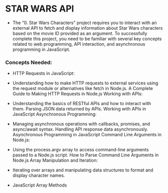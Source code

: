 <h1> STAR WARS API </h1>

- The “0. Star Wars Characters” project requires you to interact with an external API to fetch and display information about Star Wars characters based on the movie ID provided as an argument. To successfully complete this project, you need to be familiar with several key concepts related to web programming, API interaction, and asynchronous programming in JavaScript.

<h3> Concepts Needed: </h3>

- HTTP Requests in JavaScript:

- Understanding how to make HTTP requests to external services using the request module or alternatives like fetch in Node.js.
A Complete Guide to Making HTTP Requests in Node.js
Working with APIs:

- Understanding the basics of RESTful APIs and how to interact with them.
Parsing JSON data returned by APIs.
Working with APIs in JavaScript
Asynchronous Programming:

- Managing asynchronous operations with callbacks, promises, and async/await syntax.
Handling API response data asynchronously.
Asynchronous Programming in JavaScript
Command Line Arguments in Node.js:

- Using the process.argv array to access command-line arguments passed to a Node.js script.
How to Parse Command Line Arguments in Node.js
Array Manipulation and Iteration:

- Iterating over arrays and manipulating data structures to format and display character names.
- JavaScript Array Methods
